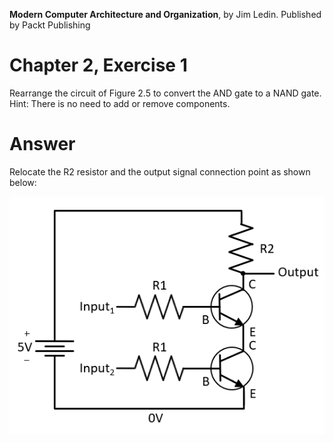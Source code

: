 __Modern Computer Architecture and Organization__, by Jim Ledin. Published by Packt Publishing
# Chapter 2, Exercise 1

Rearrange the circuit of Figure 2.5 to convert the AND gate to a NAND gate. Hint: There is no need to add or remove components.

# Answer
Relocate the R2 resistor and the output signal connection point as shown below:

![NAND gate circuit](src/Ex__1_diagram.png)